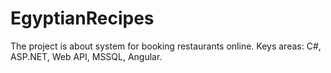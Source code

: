 # EgyptianRecipes
The project is about system for booking restaurants online.
Keys areas: C#, ASP.NET, Web API, MSSQL, Angular. 
